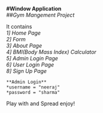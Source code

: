 

**#Window Application**  
*##Gym Mangement Project*  

It contains  
*1] Home Page*  
*2] Form*  
*3] About Page*  
*4] BMI(Body Mass Index) Calculator*  
*5] Admin Login Page*  
*6] User Login Page*  
*8] Sign Up Page*  

```
**Admin Login**  
*username = "neeraj"  
*password = "sharma"  
```

Play with and Spread enjoy!

